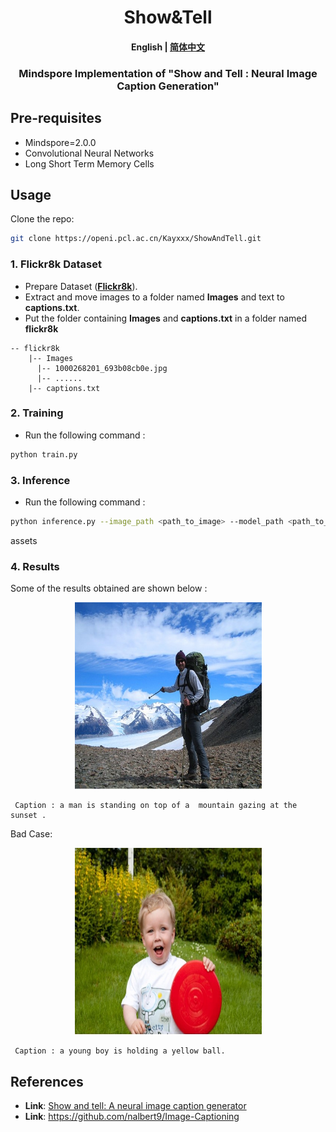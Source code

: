 #
<h1 align="center">
        Show&Tell
</h1>
<h4 align="center">
    <p>
        <b>English</b> |
        <a href="https://github.com/NicholasKX/ShowAndTell/blob/main/README_zh.md">简体中文</a>
    </p>
</h4>
<h3 align="center">
    <p>Mindspore Implementation of "Show and Tell : Neural Image Caption Generation"</p>
</h3>


## Pre-requisites

* Mindspore=2.0.0
* Convolutional Neural Networks
* Long Short Term Memory Cells

## Usage
Clone the repo:
```bash
git clone https://openi.pcl.ac.cn/Kayxxx/ShowAndTell.git
```

### 1. Flickr8k Dataset 
* Prepare Dataset  ([**Flickr8k**](https://www.kaggle.com/shadabhussain/flickr8k)). 
* Extract and move images to a folder named **Images** and text to **captions.txt**. 
* Put the folder containing **Images** and **captions.txt** in a folder named **flickr8k** 
```angular2html
-- flickr8k
    |-- Images
      |-- 1000268201_693b08cb0e.jpg
      |-- ......
    |-- captions.txt
```

### 2. Training
* Run the following command : 
```bash
python train.py
```

### 3. Inference
* Run the following command : 
```bash
python inference.py --image_path <path_to_image> --model_path <path_to_model>
```
assets

### 4. Results
Some of the results obtained are shown below :
<p align="center">
  <img width="299" height="299" src="assets/1.jpg">
</p>
<pre><code> Caption : a man is standing on top of a  mountain gazing at the sunset . </code></pre> 

Bad Case: 
<p align="center">
  <img width="299" height="299" src="assets/2.jpg">
</p>
<pre><code> Caption : a young boy is holding a yellow ball. </code></pre> 


## References
* **Link**: [Show and tell: A neural image caption generator](https://arxiv.org/abs/1411.4555)
* **Link**: https://github.com/nalbert9/Image-Captioning